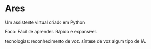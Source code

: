 # Ares
 Um assistente virtual criado em Python

 Foco:
    Fácil de aprender.
    Rápido e expansível.

tecnologias:
    reconhecimento de voz.
    síntese de voz
    algum tipo de IA.
